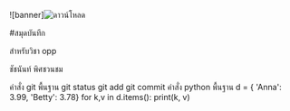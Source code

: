 ![banner]![ดาวน์โหลด](https://github.com/theviperx17/theviperx17.github.io/assets/159878745/7ae20b29-8c39-49f2-a1fa-6982b43c0c9e)



#สมุดบันทึก

สำหรับวิชา opp

ชัชนันท์ พิศชวนชม


คำสั่ง git พื้นฐาน
git status
git add
git commit
คำสั่ง python พื้นฐาน
d = { 'Anna': 3.99, 'Betty': 3.78}
for k,v in d.items():
    print(k, v)
